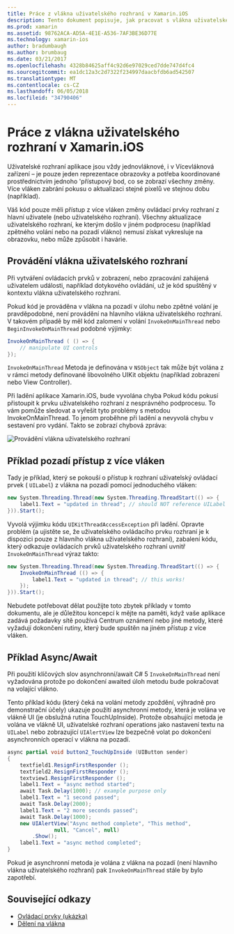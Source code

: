 ```yaml
---
title: Práce z vlákna uživatelského rozhraní v Xamarin.iOS
description: Tento dokument popisuje, jak pracovat s vlákna uživatelského rozhraní v Xamarin.iOS. Popisuje provádění vlákna uživatelského rozhraní, poskytuje příklad vlákna na pozadí a prověří asynchronní/await.
ms.prod: xamarin
ms.assetid: 98762ACA-AD5A-4E1E-A536-7AF3BE36D77E
ms.technology: xamarin-ios
author: bradumbaugh
ms.author: brumbaug
ms.date: 03/21/2017
ms.openlocfilehash: 4328b84625aff4c92d6e97029ced7dde747d4fc4
ms.sourcegitcommit: ea1dc12a3c2d7322f234997daacbfdb6ad542507
ms.translationtype: MT
ms.contentlocale: cs-CZ
ms.lasthandoff: 06/05/2018
ms.locfileid: "34790406"
---
```

# <a name="working-with-the-ui-thread-in-xamarinios"></a>Práce z vlákna uživatelského rozhraní v Xamarin.iOS

Uživatelské rozhraní aplikace jsou vždy jednovláknové, i v Vícevláknová zařízení – je pouze jeden reprezentace obrazovky a potřeba koordinované prostřednictvím jednoho 'přístupový bod, co se zobrazí všechny změny. Více vláken zabrání pokusu o aktualizaci stejné pixelů ve stejnou dobu (například).

Váš kód pouze měli přístup z více vláken změny ovládací prvky rozhraní z hlavní uživatele (nebo uživatelského rozhraní). Všechny aktualizace uživatelského rozhraní, ke kterým došlo v jiném podprocesu (například zpětného volání nebo na pozadí vlákno) nemusí získat vykresluje na obrazovku, nebo může způsobit i havárie.

## <a name="ui-thread-execution"></a>Provádění vlákna uživatelského rozhraní

Při vytváření ovládacích prvků v zobrazení, nebo zpracování zahájená uživatelem události, například dotykového ovládání, už je kód spuštěný v kontextu vlákna uživatelského rozhraní.

Pokud kód je prováděna v vlákna na pozadí v úlohu nebo zpětné volání je pravděpodobné, není provádění na hlavního vlákna uživatelského rozhraní. V takovém případě by měl kód zalomení v volání `InvokeOnMainThread` nebo `BeginInvokeOnMainThread` podobné výjimky:

```csharp
InvokeOnMainThread ( () => {
    // manipulate UI controls
});
```

`InvokeOnMainThread` Metoda je definována v `NSObject` tak může být volána z v rámci metody definované libovolného UIKit objektu (například zobrazení nebo View Controller).

Při ladění aplikace Xamarin.iOS, bude vyvolána chyba Pokud kódu pokusí přistoupit k prvku uživatelského rozhraní z nesprávného podprocesu. To vám pomůže sledovat a vyřešit tyto problémy s metodou InvokeOnMainThread. To jenom proběhne při ladění a nevyvolá chybu v sestavení pro vydání. Takto se zobrazí chybová zpráva:

 ![](ui-thread-images/image10.png "Provádění vlákna uživatelského rozhraní")

 <a name="Background_Thread_Example" />


## <a name="background-thread-example"></a>Příklad pozadí přístup z více vláken

Tady je příklad, který se pokouší o přístup k rozhraní uživatelský ovládací prvek ( `UILabel`) z vlákna na pozadí pomocí jednoduchého vláken:

```csharp
new System.Threading.Thread(new System.Threading.ThreadStart(() => {
    label1.Text = "updated in thread"; // should NOT reference UILabel on background thread!
})).Start();
```

Vyvolá výjimku kódu `UIKitThreadAccessException` při ladění. Opravte problém (a ujistěte se, že uživatelského ovládacího prvku rozhraní je k dispozici pouze z hlavního vlákna uživatelského rozhraní), zabalení kódu, který odkazuje ovládacích prvků uživatelského rozhraní uvnitř `InvokeOnMainThread` výraz takto:

```csharp
new System.Threading.Thread(new System.Threading.ThreadStart(() => {
    InvokeOnMainThread (() => {
        label1.Text = "updated in thread"; // this works!
    });
})).Start();
```

Nebudete potřebovat dělat použijte toto zbytek příklady v tomto dokumentu, ale je důležitou koncepcí k mějte na paměti, když vaše aplikace zadává požadavky sítě používá Centrum oznámení nebo jiné metody, které vyžadují dokončení rutiny, který bude spuštěn na jiném přístup z více vláken.

 <a name="Async_Await_Example" />


## <a name="asyncawait-example"></a>Příklad Async/Await

Při použití klíčových slov asynchronní/await C# 5 `InvokeOnMainThread` není vyžadována protože po dokončení awaited úloh metodu bude pokračovat na volající vlákno.

Tento příklad kódu (který čeká na volání metody zpoždění, výhradně pro demonstrační účely) ukazuje použití asynchronní metody, která je volána ve vlákně UI (je obslužná rutina TouchUpInside). Protože obsahující metoda je volána ve vlákně UI, uživatelské rozhraní operations jako nastavení textu na `UILabel` nebo zobrazující `UIAlertView` lze bezpečně volat po dokončení asynchronních operací v vlákna na pozadí.

```csharp
async partial void button2_TouchUpInside (UIButton sender)
{
    textfield1.ResignFirstResponder ();
    textfield2.ResignFirstResponder ();
    textview1.ResignFirstResponder ();
    label1.Text = "async method started";
    await Task.Delay(1000); // example purpose only
    label1.Text = "1 second passed";
    await Task.Delay(2000);
    label1.Text = "2 more seconds passed";
    await Task.Delay(1000);
    new UIAlertView("Async method complete", "This method", 
               null, "Cancel", null)
        .Show();
    label1.Text = "async method completed";
}
```

Pokud je asynchronní metoda je volána z vlákna na pozadí (není hlavního vlákna uživatelského rozhraní) pak `InvokeOnMainThread` stále by bylo zapotřebí.


## <a name="related-links"></a>Související odkazy

- [Ovládací prvky (ukázka)](https://developer.xamarin.com/samples/Controls/)
- [Dělení na vlákna](~/ios/app-fundamentals/threading.md)
